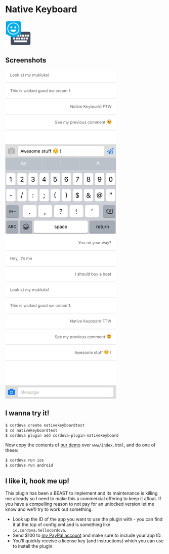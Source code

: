 Native Keyboard
===============

<img src="nativekeyboard.png" width="80px"/>

## Screenshots
<img src="screenshots/messenger-1.png" width="350px"/>&nbsp;&nbsp;&nbsp;
<img src="screenshots/messenger-2.png" width="350px"/>

## I wanna try it!
```
$ cordova create nativekeyboardtest
$ cd nativekeyboardtest
$ cordova plugin add cordova-plugin-nativekeyboard
```

Now copy the contents of [our demo](demo/index.html) over `www/index.html`, and do one of these:

```
$ cordova run ios
$ cordova run android
```

## I like it, hook me up!
This plugin has been a BEAST to implement and its maintenance is killing me already
so I need to make this a commercial offering to keep it afloat. If you have a compelling
reason to not pay for an unlocked version let me know and we'll try to work out something.

* Look up the ID of the app you want to use the plugin with - you can find it at the top of config.xml and is something like `io.cordova.hellocordova`.
* Send $100 to [my PayPal account](https://www.paypal.me/EddyVerbruggen/100usd) and make sure to include your app ID.
* You'll quickly receive a license key (and instructions) which you can use to install the plugin.
